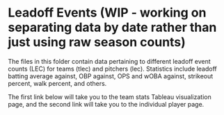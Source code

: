 # Leadoff Events (WIP - working on separating data by date rather than just using raw season counts)

The files in this folder contain data pertaining to different leadoff event counts (LEC) for teams (tlec) and pitchers (lec). Statistics include leadoff batting average against, OBP against, OPS and wOBA against, strikeout percent, walk percent, and others.

The first link below will take you to the team stats Tableau visualization page, and the second link will take you to the individual player page.
